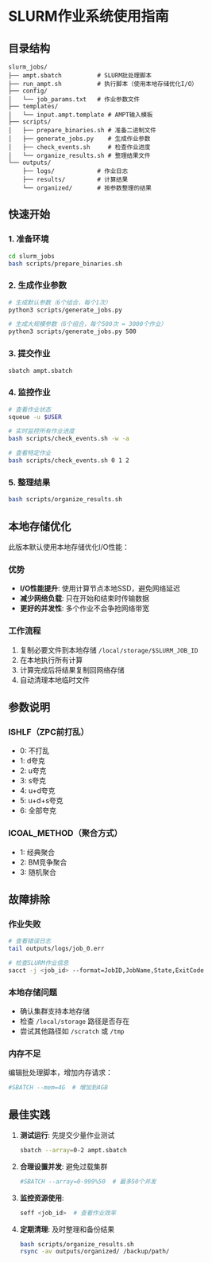 # SLURM作业系统使用指南

## 目录结构
```
slurm_jobs/
├── ampt.sbatch          # SLURM批处理脚本
├── run_ampt.sh          # 执行脚本（使用本地存储优化I/O）
├── config/
│   └── job_params.txt   # 作业参数文件
├── templates/
│   └── input.ampt.template # AMPT输入模板
├── scripts/
│   ├── prepare_binaries.sh # 准备二进制文件
│   ├── generate_jobs.py    # 生成作业参数
│   ├── check_events.sh     # 检查作业进度
│   └── organize_results.sh # 整理结果文件
└── outputs/
    ├── logs/            # 作业日志
    ├── results/         # 计算结果
    └── organized/       # 按参数整理的结果
```

## 快速开始

### 1. 准备环境
```bash
cd slurm_jobs
bash scripts/prepare_binaries.sh
```

### 2. 生成作业参数
```bash
# 生成默认参数（6个组合，每个1次）
python3 scripts/generate_jobs.py

# 生成大规模参数（6个组合，每个500次 = 3000个作业）
python3 scripts/generate_jobs.py 500
```

### 3. 提交作业
```bash
sbatch ampt.sbatch
```

### 4. 监控作业
```bash
# 查看作业状态
squeue -u $USER

# 实时监控所有作业进度
bash scripts/check_events.sh -w -a

# 查看特定作业
bash scripts/check_events.sh 0 1 2
```

### 5. 整理结果
```bash
bash scripts/organize_results.sh
```

## 本地存储优化

此版本默认使用本地存储优化I/O性能：

### 优势
- **I/O性能提升**: 使用计算节点本地SSD，避免网络延迟
- **减少网络负载**: 只在开始和结束时传输数据
- **更好的并发性**: 多个作业不会争抢网络带宽

### 工作流程
1. 复制必要文件到本地存储 `/local/storage/$SLURM_JOB_ID`
2. 在本地执行所有计算
3. 计算完成后将结果复制回网络存储
4. 自动清理本地临时文件

## 参数说明

### ISHLF（ZPC前打乱）
- 0: 不打乱
- 1: d夸克
- 2: u夸克  
- 3: s夸克
- 4: u+d夸克
- 5: u+d+s夸克
- 6: 全部夸克

### ICOAL_METHOD（聚合方式）
- 1: 经典聚合
- 2: BM竞争聚合
- 3: 随机聚合

## 故障排除

### 作业失败
```bash
# 查看错误日志
tail outputs/logs/job_0.err

# 检查SLURM作业信息
sacct -j <job_id> --format=JobID,JobName,State,ExitCode
```

### 本地存储问题
- 确认集群支持本地存储
- 检查 `/local/storage` 路径是否存在
- 尝试其他路径如 `/scratch` 或 `/tmp`

### 内存不足
编辑批处理脚本，增加内存请求：
```bash
#SBATCH --mem=4G  # 增加到4GB
```

## 最佳实践

1. **测试运行**: 先提交少量作业测试
   ```bash
   sbatch --array=0-2 ampt.sbatch
   ```

2. **合理设置并发**: 避免过载集群
   ```bash
   #SBATCH --array=0-999%50  # 最多50个并发
   ```

3. **监控资源使用**: 
   ```bash
   seff <job_id>  # 查看作业效率
   ```

4. **定期清理**: 及时整理和备份结果
   ```bash
   bash scripts/organize_results.sh
   rsync -av outputs/organized/ /backup/path/
   ```